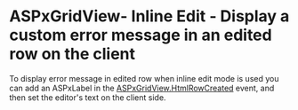 # ASPxGridView- Inline Edit - Display a custom error message in an edited row on the client


<p>To display error message in edited row when inline edit mode is used you can add an ASPxLabel in the <a href="http://documentation.devexpress.com/#AspNet/DevExpressWebASPxGridViewASPxGridView_HtmlRowCreatedtopic">ASPxGridView.HtmlRowCreated</a> event, and then set the editor's text on the client side.</p>

<br/>


